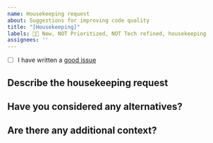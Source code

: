 ```yaml
---
name: Housekeeping request
about: Suggestions for improving code quality
title: "[Housekeeping]"
labels: 👶🏻 New, NOT Prioritized, NOT Tech refined, housekeeping
assignees: ''
---
```


- [ ] I have written a [good issue](https://github.com/kirbydesign/designsystem/wiki/The-Good%3A-Issue) 

<!-- 
Explanation of applied labels can be found here: https://github.com/kirbydesign/designsystem/labels

The good issue: contains only one issue, is self-contained, is specific & unambigious, follows the template, has a good title, is easy to read and contains screenshots & -recordings
-->

## Describe the housekeeping request

<!-- Replace this paragraph with a clear and concise description of what needs housekeeping along with a reason for doing it -->

## Have you considered any alternatives?

<!-- Replace this paragraph with a clear and concise description of any alternative solutions you've considered (if any) -->

## Are there any additional context?

<!-- Replace this paragraph with any additional context about the housekeeping request e.g, links or screenshots (if any) -->

